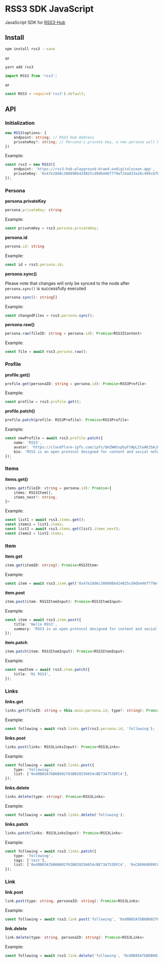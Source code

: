 # RSS3 SDK JavaScript

JavaScript SDK for [RSS3-Hub](https://github.com/NaturalSelectionLabs/RSS3-Hub)

## Install

```bash
npm install rss3 --save
```

or

```bash
yarn add rss3
```

```js
import RSS3 from 'rss3';
```

or

```js
const RSS3 = require('rss3').default;
```

## API

### Initialization

```ts
new RSS3(options: {
    endpoint: string; // RSS3 Hub Address
    privateKey?: string; // Persona's private key, a new persona will be created if it is empty
})
```

Example:

```ts
const rss3 = new RSS3({
    endpoint: 'https://rss3-hub-playground-6raed.ondigitalocean.app',
    privateKey: '0x47e18d6c386898b424025cd9db446f779ef24ad33a26c499c87bb3d9372540ba',
});
```

### Persona

**persona.privateKey**

```ts
persona.privateKey: string
```

Example:

```ts
const privateKey = rss3.persona.privateKey;
```

**persona.id**

```ts
persona.id: string
```

Example:

```ts
const id = rss3.persona.id;
```

**persona.sync()**

Please note that changes will only be synced to the node after `persona.sync()` is successfully executed

```ts
persona.sync(): string[]
```

Example:

```ts
const changedFiles = rss3.persona.sync();
```

**persona.raw()**

```ts
persona.raw(fileID: string = persona.id): Promise<RSS3IContent>
```

Example:

```ts
const file = await rss3.persona.raw();
```

### Profile

**profile.get()**

```ts
profile.get(personaID: string = persona.id): Promise<RSS3Profile>
```

Example:

```ts
const profile = rss3.profile.get();
```

**profile.patch()**

```ts
profile.patch(profile: RSS3Profile): Promise<RSS3Profile>
```

Example:

```ts
const newProfile = await rss3.profile.patch({
    name: 'RSS3',
    avatar: 'https://cloudflare-ipfs.com/ipfs/QmZWWSspbyFtWpLZtoAK35AjEYK75woNawqLgKC4DRpqxu',
    bio: 'RSS3 is an open protocol designed for content and social networks in the Web 3.0 era.',
});
```

### Items

**items.get()**

```ts
items.get(fileID: string = persona.id): Promise<{
    items: RSS3Item[],
    items_next?: string,
}>
```

Example:

```ts
const list1 = await rss3.items.get();
const items1 = list1.items;
const list2 = await rss3.items.get(list1.items_next);
const items2 = list2.items;
```

### Item

**item.get**

```ts
item.get(itemID: string): Promise<RSS3Item>
```

Example:

```ts
const item = await rss3.item.get('0x47e18d6c386898b424025cd9db446f779ef24ad33a26c499c87bb3d9372540ba-item-0');
```

**item.post**

```ts
item.post(item: RSS3ItemInput): Promise<RSS3ItemInput>
```

Example:

```ts
const item = await rss3.item.post({
    title: 'Hello RSS3',
    summary: 'RSS3 is an open protocol designed for content and social networks in the Web 3.0 era.',
});
```

**item.patch**

```ts
item.patch(item: RSS3ItemInput): Promise<RSS3ItemInput>
```

Example:

```ts
const newItem = await rss3.item.patch({
    title: 'Hi RSS3',
});
```

### Links

**links.get**

```ts
links.get(fileID: string = this.main.persona.id, type?: string): Promise<RSS3Links | RSS3Links[]>
```

Example:

```ts
const following = await rss3.links.get(rss3.persona.id, 'following');
```

**links.post**

```ts
links.post(links: RSS3LinksInput): Promise<RSS3Links>
```

Example:

```ts
const following = await rss3.links.post({
    type: 'following',
    list: ['0xd0B85A7bB6B602f63B020256654cBE73A753DFC4'],
});
```

**links.delete**

```ts
links.delete(type: string): Promise<RSS3Links>
```

Example:

```ts
const following = await rss3.links.delete('following');
```

**links.patch**

```ts
links.patch(links: RSS3LinksInput): Promise<RSS3Links>
```

Example:

```ts
const following = await rss3.links.patch({
    type: 'following',
    tags: ['test'],
    list: ['0xd0B85A7bB6B602f63B020256654cBE73A753DFC4', '0xC8b960D09C0078c18Dcbe7eB9AB9d816BcCa8944'],
});
```

### Link

**link.post**

```ts
link.post(type: string, personaID: string): Promise<RSS3Links>
```

Example:

```ts
const following = await rss3.link.post('following', '0xd0B85A7bB6B602f63B020256654cBE73A753DFC4');
```

**link.delete**

```ts
link.delete(type: string, personaID: string): Promise<RSS3Links>
```

Example:

```ts
const following = await rss3.link.delete('following', '0xd0B85A7bB6B602f63B020256654cBE73A753DFC4');
```
